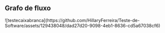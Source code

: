 <h2>Grafo de fluxo</h2>
![testecaixabranca](https://github.com/HillaryFerreira/Teste-de-Software/assets/129438048/dad27d20-9098-4eb1-8636-cd5a67038cf6)



